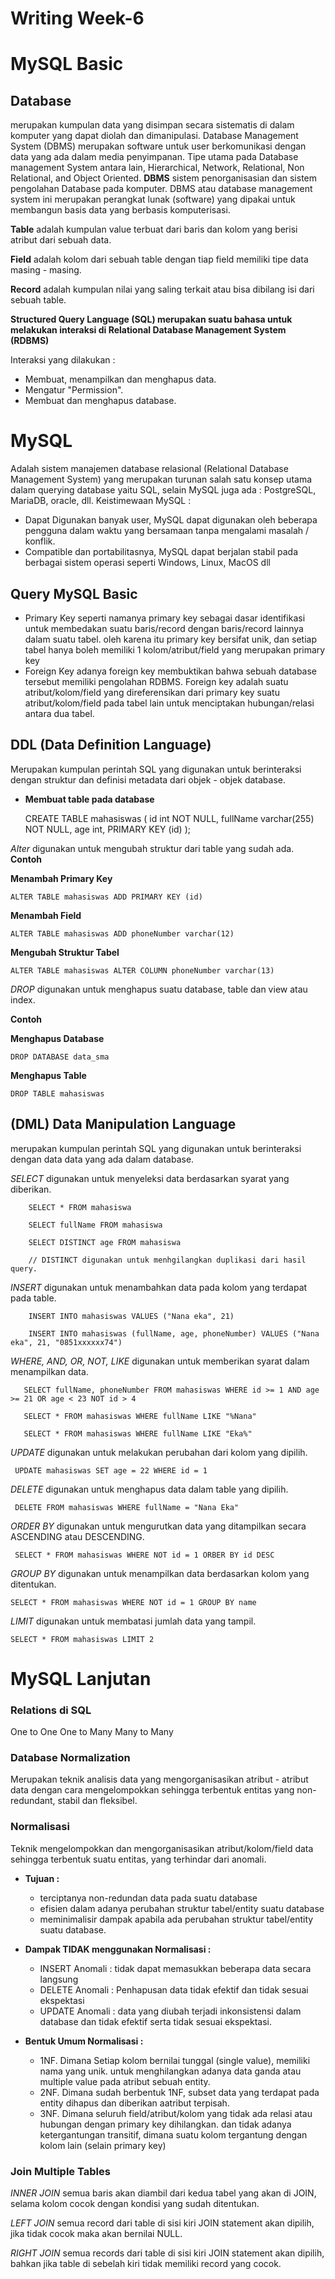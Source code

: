 # Writing Week-6

# MySQL Basic

## Database

merupakan kumpulan data yang disimpan secara sistematis di dalam komputer yang dapat diolah dan dimanipulasi.
Database Management System (DBMS) merupakan software untuk user berkomunikasi dengan data yang ada dalam media penyimpanan.
Tipe utama pada Database management System antara lain, Hierarchical, Network, Relational, Non Relational, and Object Oriented.
**DBMS** sistem penorganisasian dan sistem pengolahan Database pada komputer. DBMS atau database management system ini merupakan perangkat lunak (software) yang dipakai untuk membangun basis data yang berbasis komputerisasi.

 **Table** adalah kumpulan value terbuat dari baris dan kolom yang berisi atribut dari sebuah data.

 **Field** adalah kolom dari sebuah table dengan tiap field memiliki tipe data masing - masing.

 **Record** adalah kumpulan nilai yang saling terkait atau bisa dibilang isi dari sebuah table.
 
 
 **Structured Query Language (SQL) merupakan suatu bahasa untuk melakukan interaksi di Relational Database Management System (RDBMS)**
  
  Interaksi yang dilakukan :
  
 - Membuat, menampilkan dan menghapus data.
 - Mengatur "Permission".
 - Membuat dan menghapus database.
 
 # MySQL

Adalah sistem manajemen database relasional (Relational Database Management System) yang merupakan turunan salah satu konsep utama dalam querying database yaitu SQL, selain MySQL juga ada : PostgreSQL, MariaDB, oracle, dll. Keistimewaan MySQL :

- Dapat Digunakan banyak user, MySQL dapat digunakan oleh beberapa pengguna dalam waktu yang bersamaan tanpa mengalami masalah / konflik.
- Compatible dan portabilitasnya, MySQL dapat berjalan stabil pada berbagai sistem operasi seperti Windows, Linux, MacOS dll

## Query MySQL Basic

- Primary Key seperti namanya primary key sebagai dasar identifikasi untuk membedakan suatu baris/record dengan baris/record lainnya dalam suatu tabel. oleh karena itu primary key bersifat unik, dan setiap tabel hanya boleh memiliki 1 kolom/atribut/field yang merupakan primary key
- Foreign Key adanya foreign key membuktikan bahwa sebuah database tersebut memiliki pengolahan RDBMS. Foreign key adalah suatu atribut/kolom/field yang direferensikan dari primary key suatu atribut/kolom/field pada tabel lain untuk menciptakan hubungan/relasi antara dua tabel.


## DDL (Data Definition Language)

Merupakan kumpulan perintah SQL yang digunakan untuk berinteraksi dengan struktur dan definisi metadata dari objek - objek database.

- **Membuat table pada database**

    CREATE TABLE mahasiswas ( id int NOT NULL, fullName varchar(255) NOT NULL, age int, PRIMARY KEY (id) );
  
*Alter* digunakan untuk mengubah struktur dari table yang sudah ada. 
 **Contoh**
 
 **Menambah Primary Key**

    ALTER TABLE mahasiswas ADD PRIMARY KEY (id)
 
**Menambah Field**

    ALTER TABLE mahasiswas ADD phoneNumber varchar(12)

**Mengubah Struktur Tabel**
  
    ALTER TABLE mahasiswas ALTER COLUMN phoneNumber varchar(13)

*DROP* digunakan untuk menghapus suatu database, table dan view atau index. 

**Contoh** 
 
**Menghapus Database**
  
    DROP DATABASE data_sma

**Menghapus Table**
 
    DROP TABLE mahasiswas
 
## (DML) Data Manipulation Language
 
merupakan kumpulan perintah SQL yang digunakan untuk berinteraksi dengan data data yang ada dalam database. 
 
*SELECT* digunakan untuk menyeleksi data berdasarkan syarat yang diberikan.

        SELECT * FROM mahasiswa

        SELECT fullName FROM mahasiswa

        SELECT DISTINCT age FROM mahasiswa

        // DISTINCT digunakan untuk menhgilangkan duplikasi dari hasil query.

 *INSERT* digunakan untuk menambahkan data pada kolom yang terdapat pada table. 

        INSERT INTO mahasiswas VALUES ("Nana eka", 21)

        INSERT INTO mahasiswas (fullName, age, phoneNumber) VALUES ("Nana eka", 21, "0851xxxxxx74")

*WHERE, AND, OR, NOT, LIKE* digunakan untuk memberikan syarat dalam menampilkan data.  
 
       SELECT fullName, phoneNumber FROM mahasiswas WHERE id >= 1 AND age >= 21 OR age < 23 NOT id > 4

       SELECT * FROM mahasiswas WHERE fullName LIKE "%Nana"

       SELECT * FROM mahasiswas WHERE fullName LIKE "Eka%"
       
*UPDATE* digunakan untuk melakukan perubahan dari kolom yang dipilih. 

     UPDATE mahasiswas SET age = 22 WHERE id = 1


*DELETE* digunakan untuk menghapus data dalam table yang dipilih. 

     DELETE FROM mahasiswas WHERE fullName = "Nana Eka"

*ORDER BY* digunakan untuk mengurutkan data yang ditampilkan secara ASCENDING atau DESCENDING.

     SELECT * FROM mahasiswas WHERE NOT id = 1 ORBER BY id DESC
     
*GROUP BY* digunakan untuk menampilkan data berdasarkan kolom yang ditentukan.

    SELECT * FROM mahasiswas WHERE NOT id = 1 GROUP BY name

*LIMIT* digunakan untuk membatasi jumlah data yang tampil.

    SELECT * FROM mahasiswas LIMIT 2
 
 
 # MySQL Lanjutan
 
 ### Relations di SQL

  One to One One to Many Many to Many
 
### Database Normalization 

  Merupakan teknik analisis data yang mengorganisasikan atribut - atribut data dengan cara mengelompokkan sehingga terbentuk entitas yang non-redundant, stabil dan fleksibel.

### Normalisasi

Teknik mengelompokkan dan mengorganisasikan atribut/kolom/field data sehingga terbentuk suatu entitas, yang terhindar dari anomali.

- **Tujuan :**

  - terciptanya non-redundan data pada suatu database
  - efisien dalam adanya perubahan struktur tabel/entity suatu database
  - meminimalisir dampak apabila ada perubahan struktur tabel/entity suatu database.

- **Dampak TIDAK menggunakan Normalisasi :**

  - INSERT Anomali : tidak dapat memasukkan beberapa data secara langsung
  - DELETE Anomali : Penhapusan data tidak efektif dan tidak sesuai ekspektasi
  - UPDATE Anomali : data yang diubah terjadi inkonsistensi dalam database dan tidak efektif serta tidak sesuai ekspektasi.

- **Bentuk Umum Normalisasi :**

  - 1NF. Dimana Setiap kolom bernilai tunggal (single value), memiliki nama yang unik. untuk menghilangkan adanya data ganda atau multiple value pada atribut sebuah  entity.
  - 2NF. Dimana sudah berbentuk 1NF, subset data yang terdapat pada entity dihapus dan diberikan aatribut terpisah.
  - 3NF. Dimana seluruh field/atribut/kolom yang tidak ada relasi atau hubungan dengan primary key dihilangkan. dan tidak adanya ketergantungan transitif, dimana suatu   kolom tergantung dengan kolom lain (selain primary key)


### Join Multiple Tables

 *INNER JOIN* semua baris akan diambil dari kedua tabel yang akan di JOIN, selama kolom cocok dengan kondisi yang sudah ditentukan.

 *LEFT JOIN* semua record dari table di sisi kiri JOIN statement akan dipilih, jika tidak cocok maka akan bernilai NULL.

 *RIGHT JOIN* semua records dari table di sisi kiri JOIN statement akan dipilih, bahkan jika table di sebelah kiri tidak memiliki record yang cocok.










 
 
 
